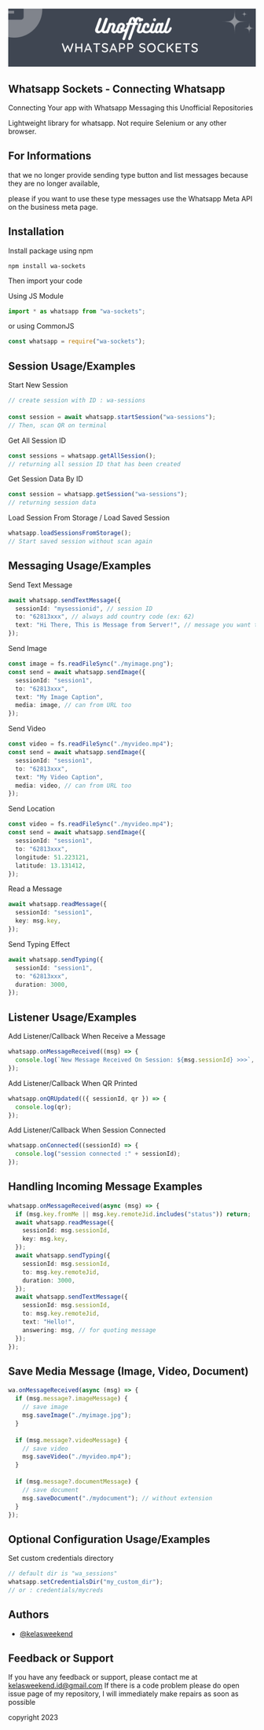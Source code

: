 ![Banner](https://raw.githubusercontent.com/kelasweekend/nodejs-Api-Whatsapp/main/20230627_232616_0000.png)

## Whatsapp Sockets - Connecting Whatsapp

Connecting Your app with Whatsapp Messaging this Unofficial Repositories

Lightweight library for whatsapp. Not require Selenium or any other browser.

## For Informations

that we no longer provide sending type button and list messages because they are no longer available,

please if you want to use these type messages use the Whatsapp Meta API on the business meta page.

## Installation

Install package using npm

```
npm install wa-sockets
```

Then import your code

Using JS Module

```ts
import * as whatsapp from "wa-sockets";
```

or using CommonJS

```ts
const whatsapp = require("wa-sockets");
```

## Session Usage/Examples

Start New Session

```ts
// create session with ID : wa-sessions

const session = await whatsapp.startSession("wa-sessions");
// Then, scan QR on terminal
```

Get All Session ID

```ts
const sessions = whatsapp.getAllSession();
// returning all session ID that has been created
```

Get Session Data By ID

```ts
const session = whatsapp.getSession("wa-sessions");
// returning session data
```

Load Session From Storage / Load Saved Session

```ts
whatsapp.loadSessionsFromStorage();
// Start saved session without scan again
```

## Messaging Usage/Examples

Send Text Message

```ts
await whatsapp.sendTextMessage({
  sessionId: "mysessionid", // session ID
  to: "62813xxx", // always add country code (ex: 62)
  text: "Hi There, This is Message from Server!", // message you want to send
});
```

Send Image

```ts
const image = fs.readFileSync("./myimage.png");
const send = await whatsapp.sendImage({
  sessionId: "session1",
  to: "62813xxx",
  text: "My Image Caption",
  media: image, // can from URL too
});
```

Send Video

```ts
const video = fs.readFileSync("./myvideo.mp4");
const send = await whatsapp.sendImage({
  sessionId: "session1",
  to: "62813xxx",
  text: "My Video Caption",
  media: video, // can from URL too
});
```

Send Location

```ts
const video = fs.readFileSync("./myvideo.mp4");
const send = await whatsapp.sendImage({
  sessionId: "session1",
  to: "62813xxx",
  longitude: 51.223121,
  latitude: 13.131412,
});
```

Read a Message

```ts
await whatsapp.readMessage({
  sessionId: "session1",
  key: msg.key,
});
```

Send Typing Effect

```ts
await whatsapp.sendTyping({
  sessionId: "session1",
  to: "62813xxx",
  duration: 3000,
});
```

## Listener Usage/Examples

Add Listener/Callback When Receive a Message

```ts
whatsapp.onMessageReceived((msg) => {
  console.log(`New Message Received On Session: ${msg.sessionId} >>>`, msg);
});
```

Add Listener/Callback When QR Printed

```ts
whatsapp.onQRUpdated(({ sessionId, qr }) => {
  console.log(qr);
});
```

Add Listener/Callback When Session Connected

```ts
whatsapp.onConnected((sessionId) => {
  console.log("session connected :" + sessionId);
});
```

## Handling Incoming Message Examples

```ts
whatsapp.onMessageReceived(async (msg) => {
  if (msg.key.fromMe || msg.key.remoteJid.includes("status")) return;
  await whatsapp.readMessage({
    sessionId: msg.sessionId,
    key: msg.key,
  });
  await whatsapp.sendTyping({
    sessionId: msg.sessionId,
    to: msg.key.remoteJid,
    duration: 3000,
  });
  await whatsapp.sendTextMessage({
    sessionId: msg.sessionId,
    to: msg.key.remoteJid,
    text: "Hello!",
    answering: msg, // for quoting message
  });
});
```

## Save Media Message (Image, Video, Document)

```ts
wa.onMessageReceived(async (msg) => {
  if (msg.message?.imageMessage) {
    // save image
    msg.saveImage("./myimage.jpg");
  }

  if (msg.message?.videoMessage) {
    // save video
    msg.saveVideo("./myvideo.mp4");
  }

  if (msg.message?.documentMessage) {
    // save document
    msg.saveDocument("./mydocument"); // without extension
  }
});
```

## Optional Configuration Usage/Examples

Set custom credentials directory

```ts
// default dir is "wa_sessions"
whatsapp.setCredentialsDir("my_custom_dir");
// or : credentials/mycreds
```

## Authors

- [@kelasweekend](https://www.github.com/kelasweekend)

## Feedback or Support

If you have any feedback or support, please contact me at kelasweekend.id@gmail.com
If there is a code problem please do open issue page of my repository, I will immediately make repairs as soon as possible

copyright 2023
